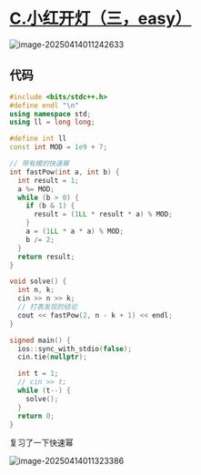 # [C.小红开灯（三，easy）](https://ac.nowcoder.com/acm/contest/107000/C)

![image-20250414011242633](https://gitee.com/chen-houchao/images/raw/master/202504140112797.png)

## 代码

```cpp
#include <bits/stdc++.h>
#define endl "\n"
using namespace std;
using ll = long long;

#define int ll
const int MOD = 1e9 + 7;

// 带有模的快速幂
int fastPow(int a, int b) {
  int result = 1;
  a %= MOD;
  while (b > 0) {
    if (b & 1) {
      result = (1LL * result * a) % MOD;
    }
    a = (1LL * a * a) % MOD;
    b /= 2;
  }
  return result;
}

void solve() {
  int n, k;
  cin >> n >> k;
  // 打表发现的结论
  cout << fastPow(2, n - k + 1) << endl;
}

signed main() {
  ios::sync_with_stdio(false);
  cin.tie(nullptr);

  int t = 1;
  // cin >> t;
  while (t--) {
    solve();
  }
  return 0;
}
```

复习了一下快速幂

![image-20250414011323386](https://gitee.com/chen-houchao/images/raw/master/202504140113441.png)
